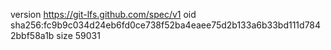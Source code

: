 version https://git-lfs.github.com/spec/v1
oid sha256:fc9b9c034d24eb6fd0ce738f52ba4eaee75d2b133a6b33bd111d7842bbf58a1b
size 59031
